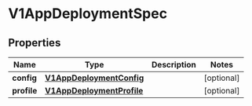 # V1AppDeploymentSpec

## Properties
Name | Type | Description | Notes
------------ | ------------- | ------------- | -------------
**config** | [**V1AppDeploymentConfig**](V1AppDeploymentConfig.md) |  |  [optional]
**profile** | [**V1AppDeploymentProfile**](V1AppDeploymentProfile.md) |  |  [optional]
